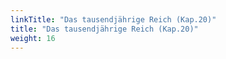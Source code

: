 ```yaml
---
linkTitle: "Das tausendjährige Reich (Kap.20)"
title: "Das tausendjährige Reich (Kap.20)"
weight: 16
---
```

